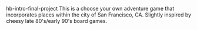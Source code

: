 hb-intro-final-project
This is a choose your own adventure game that incorporates places within the city of San Francisco, CA. Slightly inspired by cheesy late 80's/early 90's board games.
